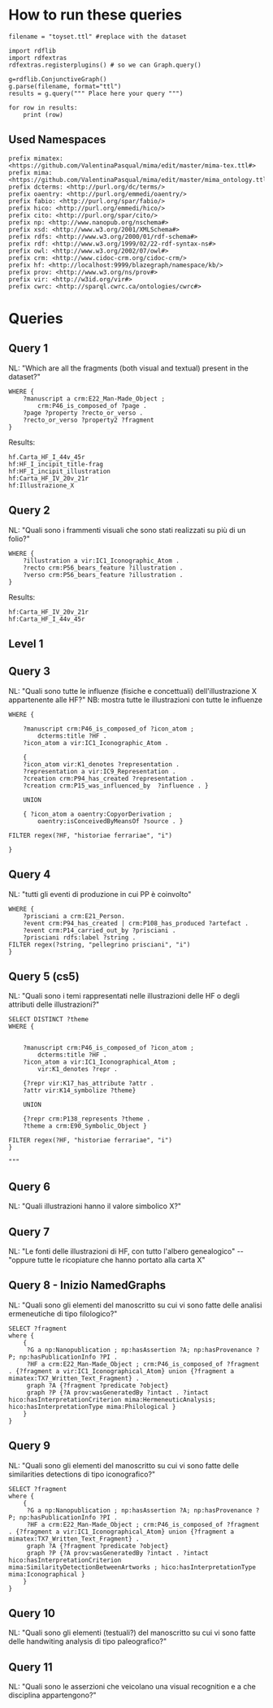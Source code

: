 # How to run these queries 

```
filename = "toyset.ttl" #replace with the dataset 

import rdflib
import rdfextras
rdfextras.registerplugins() # so we can Graph.query()

g=rdflib.ConjunctiveGraph()
g.parse(filename, format="ttl")
results = g.query(""" Place here your query """)

for row in results:
    print (row)
```

## Used Namespaces 

```
prefix mimatex: <https://github.com/ValentinaPasqual/mima/edit/master/mima-tex.ttl#>
prefix mima: <https://github.com/ValentinaPasqual/mima/edit/master/mima_ontology.ttl#>
prefix dcterms: <http://purl.org/dc/terms/>
prefix oaentry: <http://purl.org/emmedi/oaentry/>
prefix fabio: <http://purl.org/spar/fabio/>
prefix hico: <http://purl.org/emmedi/hico/>
prefix cito: <http://purl.org/spar/cito/>
prefix np: <http://www.nanopub.org/nschema#>
prefix xsd: <http://www.w3.org/2001/XMLSchema#>
prefix rdfs: <http://www.w3.org/2000/01/rdf-schema#>
prefix rdf: <http://www.w3.org/1999/02/22-rdf-syntax-ns#>
prefix owl: <http://www.w3.org/2002/07/owl#>
prefix crm: <http://www.cidoc-crm.org/cidoc-crm/>
prefix hf: <http://localhost:9999/blazegraph/namespace/kb/>
prefix prov: <http://www.w3.org/ns/prov#>
prefix vir: <http://w3id.org/vir#>
prefix cwrc: <http://sparql.cwrc.ca/ontologies/cwrc#>

```

# Queries 

## Query 1 

NL: "Which are all the fragments (both visual and textual) present in the dataset?"

```SELECT DISTINCT ?fragment
WHERE {
    ?manuscript a crm:E22_Man-Made_Object ;
        crm:P46_is_composed_of ?page . 
    ?page ?property ?recto_or_verso .
    ?recto_or_verso ?property2 ?fragment 
} 
```

Results: 

```hf:Carta_HF_I_12v_13r
hf.Carta_HF_I_44v_45r
hf:HF_I_incipit_title-frag
hf:HF_I_incipit_illustration
hf:Carta_HF_IV_20v_21r
hf:Illustrazione_X
```

## Query 2 

NL: "Quali sono i frammenti visuali che sono stati realizzati su più di un folio?"

``` SELECT DISTINCT ?illustration
WHERE {
    ?illustration a vir:IC1_Iconographic_Atom . 
    ?recto crm:P56_bears_feature ?illustration . 
    ?verso crm:P56_bears_feature ?illustration .    
}
```

Results: 

```hf:Carta_HF_I_12v_13r
hf:Carta_HF_IV_20v_21r
hf:Carta_HF_I_44v_45r
```

## Level 1

## Query 3 

NL: "Quali sono tutte le influenze (fisiche e concettuali) dell'illustrazione X appartenente alle HF?"
NB: mostra tutte le illustrazioni con tutte le influenze

```SELECT ?icon_atom ?influence ?source
WHERE { 
    
    ?manuscript crm:P46_is_composed_of ?icon_atom ; 
        dcterms:title ?HF . 
    ?icon_atom a vir:IC1_Iconographic_Atom .
    
    {  
    ?icon_atom vir:K1_denotes ?representation . 
    ?representation a vir:IC9_Representation .
    ?creation crm:P94_has_created ?representation . 
    ?creation crm:P15_was_influenced_by  ?influence . }
    
    UNION 
    
    { ?icon_atom a oaentry:CopyorDerivation ; 
        oaentry:isConceivedByMeansOf ?source . }
        
FILTER regex(?HF, "historiae ferrariae", "i")

}
```

## Query 4 

NL: "tutti gli eventi di produzione in cui PP è coinvolto"

``` SELECT ?event ?artefact 
WHERE {
    ?prisciani a crm:E21_Person. 
    ?event crm:P94_has_created | crm:P108_has_produced ?artefact .  
    ?event crm:P14_carried_out_by ?prisciani . 
    ?prisciani rdfs:label ?string .  
FILTER regex(?string, "pellegrino prisciani", "i")
}
``` 

## Query 5 (cs5)

NL: "Quali sono i temi rappresentati nelle illustrazioni delle HF o degli attributi delle illustrazioni?"

``` 
SELECT DISTINCT ?theme 
WHERE { 
    
    
    ?manuscript crm:P46_is_composed_of ?icon_atom ;
        dcterms:title ?HF . 
    ?icon_atom a vir:IC1_Iconographical_Atom ;
        vir:K1_denotes ?repr .
    
    {?repr vir:K17_has_attribute ?attr . 
    ?attr vir:K14_symbolize ?theme}
    
    UNION 
    
    {?repr crm:P138_represents ?theme . 
    ?theme a crm:E90_Symbolic_Object }
    
FILTER regex(?HF, "historiae ferrariae", "i")
}

"""
``` 

## Query 6 

NL: "Quali illustrazioni hanno il valore simbolico X?"

## Query 7 

NL: "Le fonti delle illustrazioni di HF, con tutto l'albero genealogico"  -- "oppure tutte le ricopiature che hanno portato alla carta X"

## Query 8 - Inizio NamedGraphs

NL: "Quali sono gli elementi del manoscritto su cui vi sono fatte delle analisi ermeneutiche di tipo filologico?"

``` 
SELECT ?fragment
where {
	{
     ?G a np:Nanopublication ; np:hasAssertion ?A; np:hasProvenance ?P; np:hasPublicationInfo ?PI . 
	 ?HF a crm:E22_Man-Made_Object ; crm:P46_is_composed_of ?fragment . {?fragment a vir:IC1_Iconographical_Atom} union {?fragment a mimatex:TX7_Written_Text_Fragment} . 
     graph ?A {?fragment ?predicate ?object}
	 graph ?P {?A prov:wasGeneratedBy ?intact . ?intact hico:hasInterpretationCriterion mima:HermeneuticAnalysis; hico:hasInterpretationType mima:Philological }
	}
}
``` 

## Query 9 

NL: "Quali sono gli elementi del manoscritto su cui vi sono fatte delle similarities detections di tipo iconografico?"

``` 
SELECT ?fragment
where {
	{
     ?G a np:Nanopublication ; np:hasAssertion ?A; np:hasProvenance ?P; np:hasPublicationInfo ?PI . 
	 ?HF a crm:E22_Man-Made_Object ; crm:P46_is_composed_of ?fragment . {?fragment a vir:IC1_Iconographical_Atom} union {?fragment a mimatex:TX7_Written_Text_Fragment} . 
     graph ?A {?fragment ?predicate ?object}
	 graph ?P {?A prov:wasGeneratedBy ?intact . ?intact hico:hasInterpretationCriterion mima:SimilarityDetectionBetweenArtworks ; hico:hasInterpretationType mima:Iconographical }
	}
}
``` 

## Query 10 

NL: "Quali sono gli elementi (testuali?) del manoscritto su cui vi sono fatte delle handwiting analysis di tipo paleografico?"

## Query 11 

NL: "Quali sono le asserzioni che veicolano una visual recognition e a che disciplina appartengono?"


